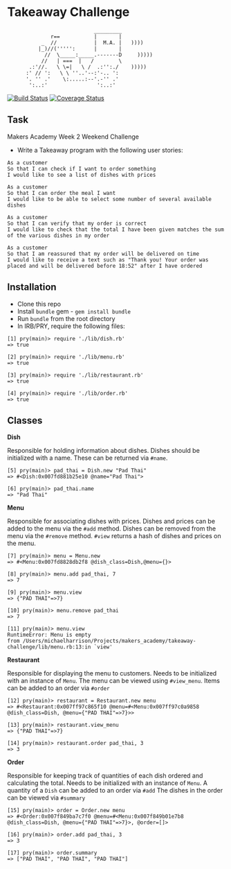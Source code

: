 Takeaway Challenge
==================
```
                            _________
              r==           |       |
           _  //            |  M.A. |   ))))
          |_)//(''''':      |       |
            //  \_____:_____.-------D     )))))
           //   | ===  |   /        \
       .:'//.   \ \=|   \ /  .:'':./    )))))
      :' // ':   \ \ ''..'--:'-.. ':
      '. '' .'    \:.....:--'.-'' .'
       ':..:'                ':..:'

 ```

[![Build Status](https://travis-ci.org/harrim91/takeaway-challenge.svg?branch=master)](https://travis-ci.org/harrim91/takeaway-challenge)
[![Coverage Status](https://coveralls.io/repos/github/harrim91/takeaway-challenge/badge.svg?branch=master)](https://coveralls.io/github/harrim91/takeaway-challenge?branch=master)

Task
-----

Makers Academy Week 2 Weekend Challenge

* Write a Takeaway program with the following user stories:

```
As a customer
So that I can check if I want to order something
I would like to see a list of dishes with prices

As a customer
So that I can order the meal I want
I would like to be able to select some number of several available dishes

As a customer
So that I can verify that my order is correct
I would like to check that the total I have been given matches the sum of the various dishes in my order

As a customer
So that I am reassured that my order will be delivered on time
I would like to receive a text such as "Thank you! Your order was placed and will be delivered before 18:52" after I have ordered
```

Installation
-----
* Clone this repo
* Install `bundle` gem - `gem install bundle`
* Run `bundle` from the root directory
* In IRB/PRY, require the following files:
```
[1] pry(main)> require './lib/dish.rb'
=> true

[2] pry(main)> require './lib/menu.rb'
=> true

[3] pry(main)> require './lib/restaurant.rb'
=> true

[4] pry(main)> require './lib/order.rb'
=> true
```


Classes
-----

**Dish**

Responsible for holding information about dishes.
Dishes should be initialized with a name. These can be returned via `#name`.

```
[5] pry(main)> pad_thai = Dish.new "Pad Thai"
=> #<Dish:0x007fd881b25e10 @name="Pad Thai">

[6] pry(main)> pad_thai.name
=> "Pad Thai"
```

**Menu**

Responsible for associating dishes with prices.
Dishes and prices can be added to the menu via the `#add` method.
Dishes can be removed from the menu via the `#remove` method.
`#view` returns a hash of dishes and prices on the menu.

```
[7] pry(main)> menu = Menu.new
=> #<Menu:0x007fd8828db2f8 @dish_class=Dish,@menu={}>

[8] pry(main)> menu.add pad_thai, 7
=> 7

[9] pry(main)> menu.view
=> {"PAD THAI"=>7}

[10] pry(main)> menu.remove pad_thai
=> 7

[11] pry(main)> menu.view
RuntimeError: Menu is empty
from /Users/michaelharrison/Projects/makers_academy/takeaway-challenge/lib/menu.rb:13:in `view'
```

**Restaurant**

Responsible for displaying the menu to customers.
Needs to be initialized with an instance of `Menu`.
The menu can be viewed using `#view_menu`.
Items can be added to an order via `#order`

```
[12] pry(main)> restaurant = Restaurant.new menu
=> #<Restaurant:0x007ff97c865f10 @menu=#<Menu:0x007ff97c0a9858 @dish_class=Dish, @menu={"PAD THAI"=>7}>>

[13] pry(main)> restaurant.view_menu
=> {"PAD THAI"=>7}

[14] pry(main)> restaurant.order pad_thai, 3
=> 3
```

**Order**

Responsible for keeping track of quantities of each dish ordered and calculating the total.
Needs to be initialized with an instance of `Menu`.
A quantity of a `Dish` can be added to an order via `#add`
The dishes in the order can be viewed via `#summary`

```
[15] pry(main)> order = Order.new menu
=> #<Order:0x007f849ba7c7f0 @menu=#<Menu:0x007f849b01e7b8 @dish_class=Dish, @menu={"PAD THAI"=>7}>, @order=[]>

[16] pry(main)> order.add pad_thai, 3
=> 3

[17] pry(main)> order.summary
=> ["PAD THAI", "PAD THAI", "PAD THAI"]
```